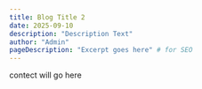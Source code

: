 ```yaml
--- 
title: Blog Title 2
date: 2025-09-10
description: "Description Text"
author: "Admin"
pageDescription: "Excerpt goes here" # for SEO
---
```


contect will go here